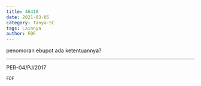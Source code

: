 ```yaml
---
title: 46418
date: 2021-03-05
category: Tanya-SC
tags: Lainnya
author: FDF
---
```


penomoran ebupot ada ketentuannya?

---

PER-04/PJ/2017

`FDF`
